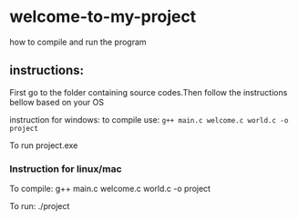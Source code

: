 # welcome-to-my-project
how to compile and run the program
## instructions:
First go to the folder containing source codes.Then follow the instructions bellow based on your OS

instruction for windows:
to compile use:
`g++ main.c welcome.c world.c -o project`

To run
project.exe

### Instruction for linux/mac
To compile:
g++ main.c welcome.c world.c -o project

To run:
./project

